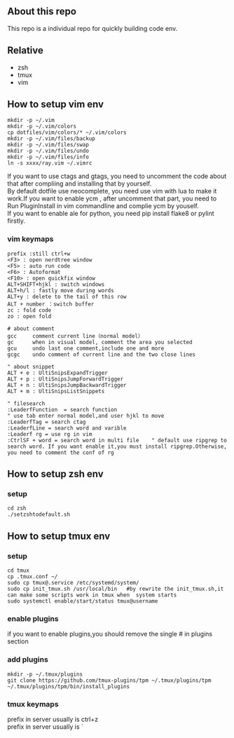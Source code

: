 ## About this repo
This repo is a individual repo for quickly building code env.

## Relative
- zsh
- tmux
- vim

## How to setup vim env
```
mkdir -p ~/.vim
mkdir -p ~/.vim/colors
cp dotfiles/vim/colors/* ~/.vim/colors
mkdir -p ~/.vim/files/backup
mkdir -p ~/.vim/files/swap
mkdir -p ~/.vim/files/undo
mkdir -p ~/.vim/files/info
ln -s xxxx/ray.vim ~/.vimrc
```
If you want to use ctags and gtags, you need to uncomment the code about that after compliing and installing that by yourself.   
By default dotfile use neocomplete, you need use vim with lua to make it work.If you want to enable ycm , after uncomment that part, you need to Run PluginInstall in vim commandline and complie ycm by youself.   
If you want to enable ale for python, you need pip install flake8 or pylint firstly.     
### vim keymaps
```
prefix :still ctrl+w  
<F3> : open nerdtree window  
<F5> : auto run code  
<F6> : Autoformat  
<F10> : open quickfix window  
ALT+SHIFT+hjkl : switch windows  
ALT+h/l : fastly move during words  
ALT+y : delete to the tail of this row   
ALT + number ：switch buffer  
zc : fold code  
zo : open fold  

# about comment
gcc     comment current line（normal model）
gc      when in visual model, comment the area you selected
gcu     undo last one comment,include one and more
gcgc    undo comment of current line and the two close lines

" about snippet  
ALT + e : UltiSnipsExpandTrigger  
ALT + p : UltiSnipsJumpForwardTrigger  
ALT + n : UltiSnipsJumpBackwardTrigger  
ALT + m : UltiSnipsListSnippets  

" filesearch  
:LeaderfFunction  = search function  
" use tab enter normal model,and user hjkl to move  
:LeaderfTag = search ctag  
:LeaderfLine = search word and varible  
:Leaderf rg = use rg in vim
:CtrlSF + word = search word in multi file    " default use ripgrep to search word. If you want enable it,you must install ripgrep.Otherwise, you need to comment the conf of rg  
```

## How to setup zsh env
### setup
```
cd zsh
./setzshtodefault.sh
```

## How to setup tmux env
### setup
```
cd tmux
cp .tmux.conf ~/   
sudo cp tmux@.service /etc/systemd/system/   
sudo cp init_tmux.sh /usr/local/bin   #by rewrite the init_tmux.sh,it can make some scripts work in tmux when  system starts
sudo systemctl enable/start/status tmux@username
```

### enable plugins
if you want to enable plugins,you should remove the single # in plugins section

### add plugins
```
mkdir -p ~/.tmux/plugins
git clone https://github.com/tmux-plugins/tpm ~/.tmux/plugins/tpm
~/.tmux/plugins/tpm/bin/install_plugins
```

### tmux keymaps
prefix in server usually is ctrl+z    
prefix in server usually is `  
